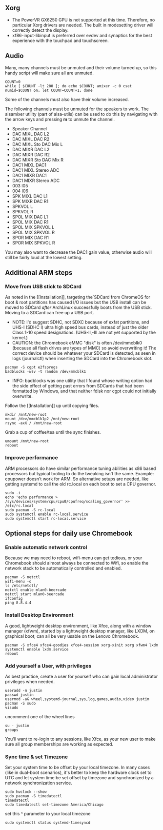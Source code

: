## Xorg

* The PowerVR GX6250 GPU is not supported at this time.  Therefore, no particular Xorg drivers are needed.  The built in modesetting driver will correctly detect the display.
* xf86-input-libinput is preferred over evdev and synaptics for the best experience with the touchpad and touchscreen.

## Audio
Many, many channels must be unmuted and their volume turned up, so this handy script will make sure all are unmuted.
```
COUNT=0
while [ $COUNT -lt 200 ]; do echo $COUNT; amixer -c 0 cset numid=$COUNT on; let COUNT=COUNT+1; done
```

Some of the channels must also have their volume increased.

The following channels must be unmuted for the speakers to work.  The alsamixer utility (part of alsa-utils) can be used to do this by navigating with the arrow keys and pressing **m** to unmute the channel.

* Speaker Channel
* DAC MIXL DAC L2
* DAC MIXL DAC R2
* DAC MIXL Sto DAC Mix L
* DAC MIXR DAC L2
* DAC MIXR DAC R2
* DAC MIXR Sto DAC Mix R
* DAC1 MIXL DAC1
* DAC1 MIXL Stereo ADC
* DAC1 MIXR DAC1
* DAC1 MIXR Stereo ADC
* 003 I05
* 004 I06
* SPK MIXL DAC L1
* SPK MIXR DAC R1
* SPKVOL L
* SPKVOL R
* SPOL MIX DAC L1
* SPOL MIX DAC R1
* SPOL MIX SPKVOL L
* SPOL MIX SPKVOL R
* SPOR MIX DAC R1
* SPOR MIX SPKVOL R

You may also want to decrease the DAC1 gain value, otherwise audio will still be fairly loud at the lowest setting.

## Additional ARM steps

### Move from USB stick to SDCard
As noted in the [[Installation]], targeting the`SDCard from ChromeOS for boot & root partitions has caused I/O issues but the USB install can be moved to SDCard _after_ ArchLinux successfully boots from the USB stick.  Moving to a SDCard can free up a USB port.

* NOTE: I'd suggest SDHC, not SDXC because of exfat partitions, and UHS-I (SDHC I) ultra high speed bus cards, instead of just the older Class 1-10 speed designations. (UHS-II,-III are not yet supported by the kernel.)
* CAUTION: the Chromebook eMMC "disk" is often /dev/mmcblk0 (because all flash drives are types of MMC) so avoid overwriting it!  The correct device should be whatever your SDCard is detected, as seen in logs (journalctl) when inserting the SDCard into the Chromebook slot.
```
pacman -S cgpt e2fsprogs
badblocks -wsv -t random /dev/mmcblk1
```
* INFO: badblocks was one utility that I found whose writing option had the side effect of getting past errors from SDCards that had been formatted by Windows, and that neither fdisk nor cgpt could not initially overwrite.

Follow the [[Installation]] up until copying files.
```
mkdir /mnt/new-root
mount /dev/mmcblk1p2 /mnt/new-root
rsync -axX / /mnt/new-root
```
Grab a cup of coffee/tea until the sync finishes.
```
umount /mnt/new-root
reboot
```

### Improve performance
ARM processors do have similar performance tuning abilities as x86 based processors but typical tooling to do the tweaking isn't the same.  Example: cpupower doesn't work for ARM.  So alternative setups are needed, like getting systemd to call the old rc.local on each boot to set a CPU governor.
```
sudo -i
echo 'echo performance > /sys/devices/system/cpu/cpu0/cpufreq/scaling_governor' >> /etc/rc.local
sudo pacman -S rc-local
sudo systemctl enable rc-local.service
sudo systemctl start rc-local.service
```

## Optional steps for daily use Chromebook

### Enable automatic network control
Because we may need to reboot, wifi-menu can get tedious, or your Chromebook should almost always be connected to Wifi, so enable the network stack to be automatically controlled and enabled.
```
pacman -S netctl
wifi-menu -o
ls /etc/netctl/
netctl enable mlan0-beercade
netctl start mlan0-beercade
ifconfig 
ping 8.8.4.4
```

### Install Desktop Environment
A good, lightweight desktop environment, like Xfce, along with a window manager (xfwm), started by a lightweight desktop manager, like LXDM, on graphical boot; can all be very usable on the Lenovo Chromebook.
```
pacman -S xfce4 xfce4-goodies xfce4-session xorg-xinit xorg xfwm4 lxdm
systemctl enable lxdm.service
reboot
```

### Add yourself a User, with privileges
As best practice, create a user for yourself who can gain local administrator privileges when needed.
```
useradd -m justin
passwd justin
usermod -aG wheel,systemd-journal,sys,log,games,audio,video justin
pacman -S sudo
visudo
```
 uncomment one of the wheel lines
```
su - justin
groups
```

You'll want to re-login to any sessions, like Xfce, as your new user to make sure all group memberships are working as expected.

### Sync time & set Timezone
Set your system time to be offset by your local timezone.  In many cases (like in dual-boot scenarios), it's better to keep the hardware clock set to UTC and let system time be set offset by timezone and synchronized by a network synchronization service.
```
sudo hwclock --show
sudo pacman -S timedatectl
timedatectl
sudo timedatectl set-timezone America/Chicago
```
set this ^ parameter to your local timezone
```
sudo systemctl status systemd-timesyncd
```

